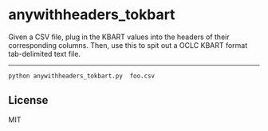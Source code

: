 anywithheaders_tokbart
=====

Given a CSV file, plug in the KBART values into the headers of their corresponding columns. Then, use this to spit out a OCLC KBART format tab-delimited text file. 

-----

    python anywithheaders_tokbart.py  foo.csv

License
-----
MIT
